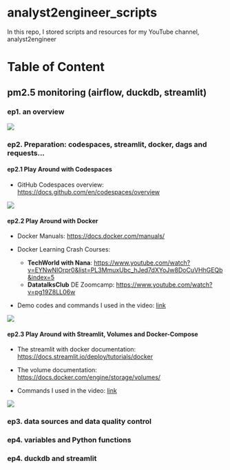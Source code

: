 # analyst2engineer_scripts
In this repo, I stored scripts and resources for my YouTube channel, analyst2engineer

# Table of Content
## pm2.5 monitoring (airflow, duckdb, streamlit)
### ep1. an overview

[![](https://img.youtube.com/vi/feROfXJrvJk/0.jpg)](https://www.youtube.com/watch?v=feROfXJrvJk)
### ep2. Preparation: codespaces, streamlit, docker, dags and requests...
#### ep2.1 Play Around with Codespaces 

- GitHub Codespaces overview: https://docs.github.com/en/codespaces/overview

[![](https://img.youtube.com/vi/tqQYDnE6fcE/0.jpg)](https://www.youtube.com/watch?v=tqQYDnE6fcE)

#### ep2.2 Play Around with Docker 

- Docker Manuals: https://docs.docker.com/manuals/

- Docker Learning Crash Courses: 
  - **TechWorld with Nana**: https://www.youtube.com/watch?v=EYNwNlOrpr0&list=PL3MmuxUbc_hJed7dXYoJw8DoCuVHhGEQb&index=5
  - **DatatalksClub** DE Zoomcamp: https://www.youtube.com/watch?v=pg19Z8LL06w

- Demo codes and commands I used in the video: [link](https://github.com/xiangivyli/analyst2engineer_scripts/blob/main/ep2.2.%20Play%20Around%20with%20Docker.md)

[![](https://img.youtube.com/vi/Vg7RmpLOq14/0.jpg)](https://www.youtube.com/watch?v=Vg7RmpLOq14)

#### ep2.3 Play Around with Streamlit, Volumes and Docker-Compose

- The streamlit with docker documentation: https://docs.streamlit.io/deploy/tutorials/docker

- The volume documentation: https://docs.docker.com/engine/storage/volumes/

- Commands I used in the video: [link](https://github.com/xiangivyli/analyst2engineer_scripts/blob/main/ep2.3.%20Play%20Around%20with%20Docker-Compose%2C%20Port%20and%20Volume.md)

[![](https://img.youtube.com/vi/TyDLSdCAyZY/0.jpg)](https://www.youtube.com/watch?v=TyDLSdCAyZY)

### ep3. data sources and data quality control
### ep4. variables and Python functions
### ep4. duckdb and streamlit
